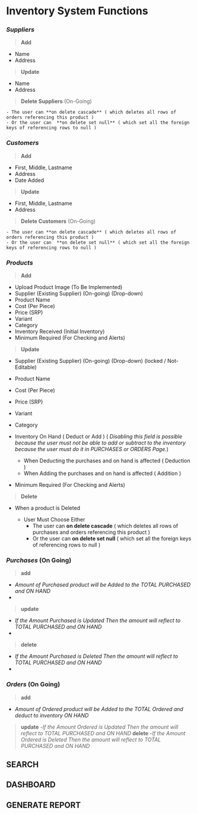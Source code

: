 # Inventory System Functions


### _**Suppliers**_

> **Add**
  - Name
  - Address
  
> **Update**
  - Name
  - Address
  
> **Delete Suppliers** (On-Going)

    - The user can **on delete cascade** ( which deletes all rows of orders referencing this product ) 
    - Or the user can  **on delete set null** ( which set all the foreign keys of referencing rows to null )

### _**Customers**_

> **Add**
  - First, Middle, Lastname
  - Address
  - Date Added
  
> **Update**
  - First, Middle, Lastname
  - Address

> **Delete Customers** (On-Going)

    - The user can **on delete cascade** ( which deletes all rows of orders referencing this product ) 
    - Or the user can  **on delete set null** ( which set all the foreign keys of referencing rows to null )


### _**Products**_

> **Add**
  - Upload Product Image (To Be Implemented)
  - Supplier (Existing Supplier) (On-going) (Drop-down)
  - Product Name
  - Cost (Per Piece)
  - Price (SRP)
  - Variant
  - Category
  - Inventory Received (Initial Inventory)
  - Minimum Required (For Checking and Alerts)

> **Update**
  - Supplier (Existing Supplier) (On-going) (Drop-down) (locked / Not-Editable)
  - Product Name
  - Cost (Per Piece)
  - Price (SRP)
  - Variant
  - Category
  
  - Inventory On Hand ( Deduct or Add ) ( _Disabling this field is possible because the user must not be able to add or subtract to the inventory because the user must do it in PURCHASES or ORDERS Page._)
    - When Deducting the purchases and on hand is affected ( Deduction )
    - When Adding the purchases and on hand is affected ( Addition )
    
  - Minimum Required (For Checking and Alerts) 

> **Delete**

  - When a product is Deleted
  
    - User Must Choose Either
      - The user can **on delete cascade** ( which deletes all rows of purchases and orders referencing this product ) 
      - Or the user can  **on delete set null** ( which set all the foreign keys of referencing rows to null )


### _**Purchases**_ (On Going)

> **add**
  - _Amount of Purchased product will be Added to the TOTAL PURCHASED and ON HAND_
  - 
> **update**
  - _If the Amount Purchased is Updated Then the amount will reflect to TOTAL PURCHASED and ON HAND_
  - 
> **delete**
  - _If the Amount Purchased is Deleted Then the amount will reflect to TOTAL PURCHASED and ON HAND_
  - 

### _**Orders**_ (On Going)

> **add**
  - _Amount of Ordered product will be Added to the TOTAL Ordered and  deduct to inventory ON HAND_
> **update**
  -_If the Amount Ordered is Updated Then the amount will reflect to TOTAL PURCHASED and ON HAND_
> **delete**
  -_If the Amount Ordered is Deleted Then the amount will reflect to TOTAL PURCHASED and ON HAND_

## SEARCH

## DASHBOARD

## GENERATE REPORT
